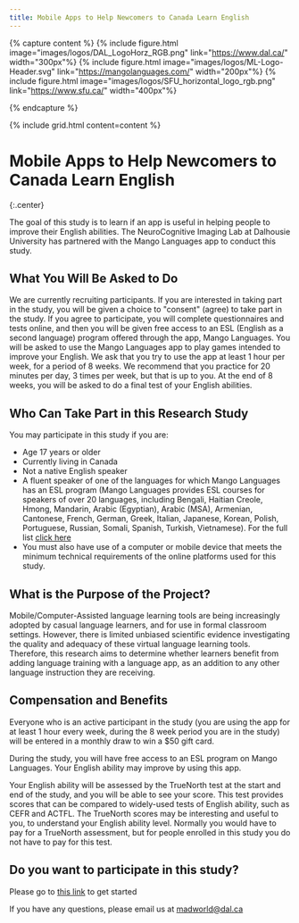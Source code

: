 ```yaml
---
title: Mobile Apps to Help Newcomers to Canada Learn English
---
```


{% capture content %}
{% include figure.html image="images/logos/DAL_LogoHorz_RGB.png" link="https://www.dal.ca/" width="300px"%}
{% include figure.html image="images/logos/ML-Logo-Header.svg" link="https://mangolanguages.com/" width="200px"%}
{% include figure.html image="images/logos/SFU_horizontal_logo_rgb.png" link="https://www.sfu.ca/" width="400px"%}

{% endcapture %}

{% include grid.html content=content %}

# Mobile Apps to Help Newcomers to Canada Learn English
{:.center}

The goal of this study is to learn if an app is useful in helping people to improve their English abilities. The NeuroCognitive Imaging Lab at Dalhousie University has partnered with the Mango Languages app to conduct this study.

## What You Will Be Asked to Do
We are currently recruiting participants. If you are interested in taking part in the study, you will be given a choice to "consent" (agree) to take part in the study. If you agree to participate, you will complete questionnaires and tests online, and then you will be given free access to an ESL (English as a second language) program offered through the app, Mango Languages. You will be asked to use the Mango Languages app to play games intended to improve your English. We ask that you try to use the app at least 1 hour per week, for a period of 8 weeks. We recommend that you practice for 20 minutes per day, 3 times per week, but that is up to you. At the end of 8 weeks, you will be asked to do a final test of your English abilities.

## Who Can Take Part in this Research Study
You may participate in this study if you are:
- Age 17 years or older
- Currently living in Canada
- Not a native English speaker
- A fluent speaker of one of the languages for which Mango Languages has an ESL program (Mango Languages provides ESL courses for speakers of over 20 languages, including Bengali, Haitian Creole, Hmong, Mandarin, Arabic (Egyptian), Arabic (MSA), Armenian, Cantonese, French, German, Greek, Italian, Japanese, Korean, Polish, Portuguese, Russian, Somali, Spanish, Turkish, Vietnamese). For the full list [click here](https://mangolanguages.com/available-languages/english-courses/)
- You must also have use of a computer or mobile device that meets the minimum technical requirements of the online platforms used for this study.


## What is the Purpose of the Project?
Mobile/Computer-Assisted language learning tools are being increasingly adopted by casual language learners, and for use in formal classroom settings. However, there is limited unbiased scientific evidence investigating the quality and adequacy of these virtual language learning tools. Therefore, this research aims to determine whether learners benefit from adding language training with a language app, as an addition to any other language instruction they are receiving. 

## Compensation and Benefits
Everyone who is an active participant in the study (you are using the app for at least 1 hour every week, during the 8 week period you are in the study) will be entered in a monthly draw to win a $50 gift card. 

During the study, you will have free access to an ESL program on Mango Languages. Your English ability may improve by using this app.

Your English ability will be assessed by the TrueNorth test at the start and end of the study, and you will be able to see your score. This test provides scores that can be compared to widely-used tests of English ability, such as CEFR and ACTFL. The TrueNorth scores may be interesting and useful to you, to understand your English ability level. Normally you would have to pay for a TrueNorth assessment, but for people enrolled in this study you do not have to pay for this test.

## Do you want to participate in this study?
Please go to [this link](https://bit.ly/3wNinP9) to get started

If you have any questions, please email us at [madworld@dal.ca](mailto:madworld@dal.ca)


